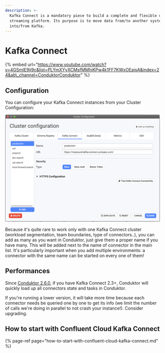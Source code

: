 ```yaml
---
description: >-
  Kafka Connect is a mandatory piece to build a complete and flexible data
  streaming platform. Its purpose is to move data from/to another system
  into/from Kafka.
---
```


# Kafka Connect

{% embed url="https://www.youtube.com/watch?v=4GSmIE9ji9c&list=PLYmXYyXCMsfMMhiKPw4k1FF7KWxOEajsA&index=24&ab\_channel=ConduktorConduktor" %}

## Configuration

You can configure your Kafka Connect instances from your Cluster Configuration:

![](../.gitbook/assets/screenshot-2020-09-19-at-16.13.27.png)

Because it's quite rare to work only with one Kafka Connect cluster \(workload segmentation, team boundaries, type of connectors..\), you can add as many as you want in Conduktor, just give them a proper name if you have many. This will be added next to the name of connector in the main list. It's particularly important when you add multiple environments: a connector with the same name can be started on every one of them!

## Performances

Since [Conduktor 2.6.0](https://www.conduktor.io/changelog/#2.6.0), if you have Kafka Connect 2.3+, Conduktor will quickly load up all connectors state and tasks in Conduktor.

If you're running a lower version, it will take more time because each connector needs be queried one by one to get its info \(we limit the number of calls we're doing in parallel to not crash your instance!\). Consider upgrading.

## How to start with Confluent Cloud Kafka Connect

{% page-ref page="how-to-start-with-confluent-cloud-kafka-connect.md" %}
